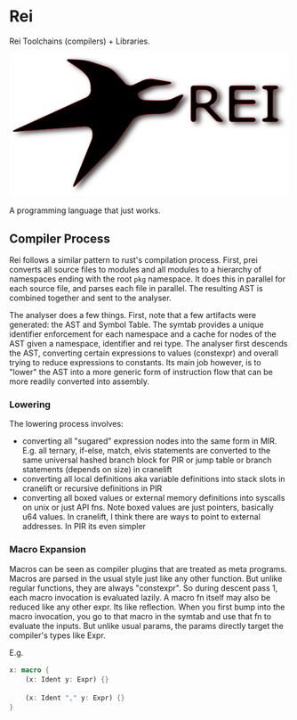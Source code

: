# Rei

Rei Toolchains (compilers) + Libraries.

![Rei](/docs/ReiLogo.png)

A programming language that just works.

## Compiler Process

Rei follows a similar pattern to rust's compilation process. First, prei converts all source files to modules and all modules to a hierarchy of namespaces ending with the root `pkg` namespace. It does this in parallel for each source file, and parses each file in parallel. The resulting AST is combined together and sent to the analyser.

The analyser does a few things. First, note that a few artifacts were generated: the AST and Symbol Table. The symtab provides a unique identifier enforcement for each namespace and a cache for nodes of the AST given a namespace, identifier and rei type. The analyser first descends the AST, converting certain expressions to values (constexpr) and overall trying to reduce expressions to constants. Its main job however, is to "lower" the AST into a more generic form of instruction flow that can be more readily converted into assembly.

### Lowering

The lowering process involves:

- converting all "sugared" expression nodes into the same form in MIR. E.g. all ternary, if-else, match, elvis statements are converted to the same universal hashed branch block for PIR or jump table or branch statements (depends on size) in cranelift
- converting all local definitions aka variable definitions into stack slots in cranelift or recursive definitions in PIR
- converting all boxed values or external memory definitions into syscalls on unix or just API fns. Note boxed values are just pointers, basically u64 values. In cranelift, I think there are ways to point to external addresses. In PIR its even simpler

### Macro Expansion

Macros can be seen as compiler plugins that are treated as meta programs. Macros are parsed in the usual style just like any other function. But unlike regular functions, they are always "constexpr". So during descent pass 1, each macro invocation is evaluated lazily. A macro fn itself may also be reduced like any other expr. Its like reflection. When you first bump into the macro invocation, you go to that macro in the symtab and use that fn to evaluate the inputs. But unlike usual params, the params directly target the compiler's types like Expr.

E.g.

```rust
x: macro {
    (x: Ident y: Expr) {}

    (x: Ident "," y: Expr) {}
}
```

